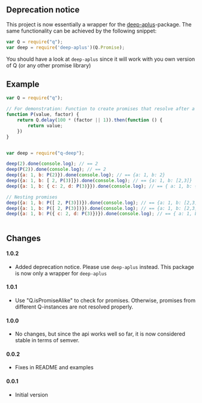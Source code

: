 Deprecation notice
------------------

This project is now essentially a wrapper for the [deep-aplus](https://npmjs.com/package/deep-plus)-package.
The same functionality can be achieved by the following snippet:

```js
var Q = require("q");
var deep = require('deep-aplus')(Q.Promise);
```

You should have a look at `deep-aplus` since it will work with you own version of Q (or
any other promise library)

Example
-------

```js
var Q = require("q");

// For demonstration: Function to create promises that resolve after a specified time
function P(value, factor) {
    return Q.delay(100 * (factor || 1)).then(function () {
        return value;
    })
}


var deep = require("q-deep");

deep(2).done(console.log); // == 2
deep(P(2)).done(console.log); // == 2
deep({a: 1, b: P(2)}).done(console.log); // == {a: 1, b: 2}
deep({a: 1, b: [ 2, P(3)]}).done(console.log); // == {a: 1, b: [2,3]}
deep({a: 1, b: { c: 2, d: P(3)}}).done(console.log); // == { a: 1, b: { c: 2, d: 3 } }

// Nesting promises
deep({a: 1, b: P([ 2, P(3)])}).done(console.log); // == {a: 1, b: [2,3]}
deep({a: 1, b: P([ 2, P(3)])}).done(console.log); // == {a: 1, b: [2,3]}
deep({a: 1, b: P({ c: 2, d: P(3)})}).done(console.log); // == { a: 1, b: { c: 2, d: 3 } }
    
```



Changes
--------
#### 1.0.2
  * Added deprecation notice. Please use `deep-aplus` instead.
    This package is now only a wrapper for `deep-aplus`
  
#### 1.0.1
  * Use "Q.isPromiseAlike" to check for promises. Otherwise, promises from different Q-instances
    are not resolved properly.

#### 1.0.0

  * No changes, but since the api works well so far, it is now considered stable in terms of semver.


#### 0.0.2
  * Fixes in README and examples

#### 0.0.1
  * Initial version
